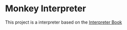 # Monkey Interpreter

This project is a interpreter based on the [Interpreter Book](https://interpreterbook.com/)
